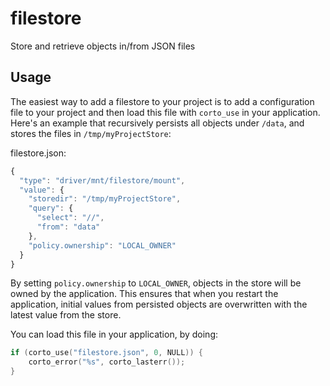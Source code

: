 # filestore
Store and retrieve objects in/from JSON files

## Usage
The easiest way to add a filestore to your project is to add a configuration file to your project and then load this file with `corto_use` in your application. Here's an example that recursively persists all objects under `/data`, and stores the files in `/tmp/myProjectStore`:

filestore.json:
```javascript
{
  "type": "driver/mnt/filestore/mount",
  "value": {
    "storedir": "/tmp/myProjectStore",
    "query": {
      "select": "//",
      "from": "data"
    },
    "policy.ownership": "LOCAL_OWNER"
  }
}
```
By setting `policy.ownership` to `LOCAL_OWNER`, objects in the store will be owned by the application. This ensures that when you restart the application, initial values from persisted objects are overwritten with the latest value from the store.

You can load this file in your application, by doing:
```c
if (corto_use("filestore.json", 0, NULL)) {
    corto_error("%s", corto_lasterr());
}
```
